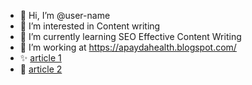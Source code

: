 - 👋 Hi, I’m @user-name
- 👀 I’m interested in Content writing
- 🌱 I’m currently learning SEO Effective Content Writing
- 💞️ I’m working at <a href="https://apaydahealth.blogspot.com/" title="apaydahealth">https://apaydahealth.blogspot.com/</a>
- ✨ <a href="https://apaydahealth.blogspot.com/2023/12/magnesium-glycinate-comprehensive-guide.html" title="post title">article 1</a>
- 🙌 <a href="https://apaydahealth.blogspot.com/2023/12/mastering-fasting-optimal-foods.html" title="post title">article 2</a>
